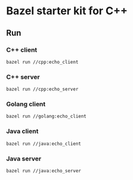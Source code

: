 # Bazel starter kit for C++

## Run

### C++ client

`bazel run //cpp:echo_client`

### C++ server

`bazel run //cpp:echo_server`

### Golang client

`bazel run //golang:echo_client`

### Java client

`bazel run //java:echo_client`

### Java server

`bazel run //java:echo_server`

